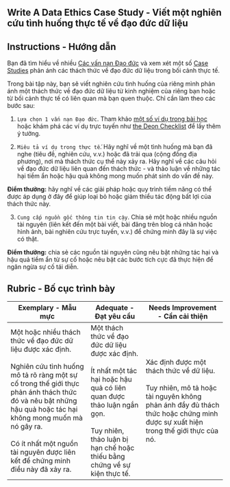 ## Write A Data Ethics Case Study - Viết một nghiên cứu tình huống thực tế về đạo đức dữ liệu

## Instructions - Hướng dẫn

Bạn đã tìm hiểu về nhiều [Các vấn nạn Đạo đức](README.md#2-ethics-challenges) và xem xét một số [Case Studies](README.md#3-case-studies) phản ánh các thách thức về đạo đức dữ liệu trong bối cảnh thực tế.

Trong bài tập này, bạn sẽ viết nghiên cứu tình huống của riêng mình phản ánh một thách thức về đạo đức dữ liệu từ kinh nghiệm của riêng bạn hoặc từ bối cảnh thực tế có liên quan mà bạn quen thuộc. Chỉ cần làm theo các bước sau:

1. `Lựa chọn 1 vấn nạn Đạo đức`. Tham khảo [một số ví dụ trong bài học](README.md#2-ethics-challenges) hoặc khám phá các ví dụ trực tuyến như [the Deon Checklist](https://deon.drivendata.org/examples/) để lấy thêm ý tưởng.

2. `Miêu tả ví dụ trong thực tế`. Hãy nghĩ về một tình huống mà bạn đã nghe (tiêu đề, nghiên cứu, v.v.) hoặc đã trải qua (cộng đồng địa phương), nơi mà thách thức cụ thể này xảy ra. Hãy nghĩ về các câu hỏi về đạo đức dữ liệu liên quan đến thách thức - và thảo luận về những tác hại tiềm ẩn hoặc hậu quả không mong muốn phát sinh do vấn đề này.

**Điểm thưởng:** hãy nghĩ về các giải pháp hoặc quy trình tiềm năng có thể được áp dụng ở đây để giúp loại bỏ hoặc giảm thiểu tác động bất lợi của thách thức này.

3. `Cung cấp nguồn gốc thông tin tin cậy`. Chia sẻ một hoặc nhiều nguồn tài nguyên (liên kết đến một bài viết, bài đăng trên blog cá nhân hoặc hình ảnh, bài nghiên cứu trực tuyến, v.v.) để chứng minh đây là sự việc có thật.

**Điểm thưởng:** chia sẻ các nguồn tài nguyên cũng nêu bật những tác hại và hậu quả tiềm ẩn từ sự cố hoặc nêu bật các bước tích cực đã thực hiện để ngăn ngừa sự cố tái diễn.



## Rubric - Bố cục trình bày

Exemplary - Mẫu mực| Adequate - Đạt yêu cầu | Needs Improvement - Cần cải thiện
--- | --- | -- |
Một hoặc nhiều thách thức về đạo đức dữ liệu được xác định. <br/> <br/> Nghiên cứu tình huống mô tả rõ ràng một sự cố trong thế giới thực phản ánh thách thức đó và nêu bật những hậu quả hoặc tác hại không mong muốn mà nó gây ra. <br/><br/> Có ít nhất một nguồn tài nguyên được liên kết để chứng minh điều này đã xảy ra. | Một thách thức về đạo đức dữ liệu được xác định. <br/><br/> Ít nhất một tác hại hoặc hậu quả có liên quan được thảo luận ngắn gọn. <br/><br/> Tuy nhiên, thảo luận bị hạn chế hoặc thiếu bằng chứng về sự kiện thực tế. | Xác định được một thách thức về dữ liệu. <br/><br/> Tuy nhiên, mô tả hoặc tài nguyên không phản ánh đầy đủ thách thức hoặc chứng minh được sự xuất hiện trong thế giới thực của nó. |
